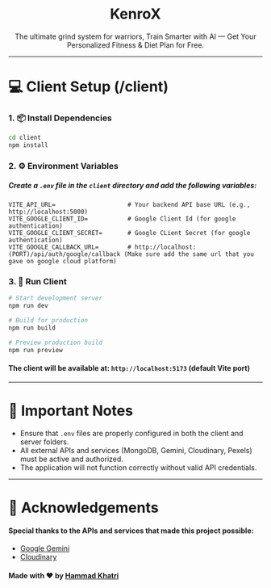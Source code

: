 <h1 align="center">KenroX</h1>
<p align="center">The ultimate grind system for warriors, Train Smarter with AI — Get Your Personalized Fitness & Diet Plan for Free.</p>

---

# 💻 Client Setup (/client)

### 1. 📦 Install Dependencies

```bash
cd client
npm install
```

### 2. ⚙️ Environment Variables

##### Create a `.env` file in the `client` directory and add the following variables:

```env
VITE_API_URL=                    # Your backend API base URL (e.g., http://localhost:5000)
VITE_GOOGLE_CLIENT_ID=           # Google Client Id (for google authentication)
VITE_GOOGLE_CLIENT_SECRET=       # Google CLient Secret (for google authentication)
VITE_GOOGLE_CALLBACK_URL=        # http://localhost:(PORT)/api/auth/google/callback (Make sure add the same url that you gave on google cloud platform)
```

### 3. 🧪 Run Client

```bash
# Start development server
npm run dev

# Build for production
npm run build

# Preview production build
npm run preview
```

#### The client will be available at: `http://localhost:5173` (default Vite port)

---

# 📌 Important Notes

- Ensure that `.env` files are properly configured in both the client and server folders.
- All external APIs and services (MongoDB, Gemini, Cloudinary, Pexels) must be active and authorized.
- The application will not function correctly without valid API credentials.

---

# 🙌 Acknowledgements

#### Special thanks to the APIs and services that made this project possible:

- [Google Gemini](https://deepmind.google/technologies/gemini/)
- [Cloudinary](https://cloudinary.com/)

#### Made with ❤️ by [Hammad Khatri](https://github.com/Hammad005)
